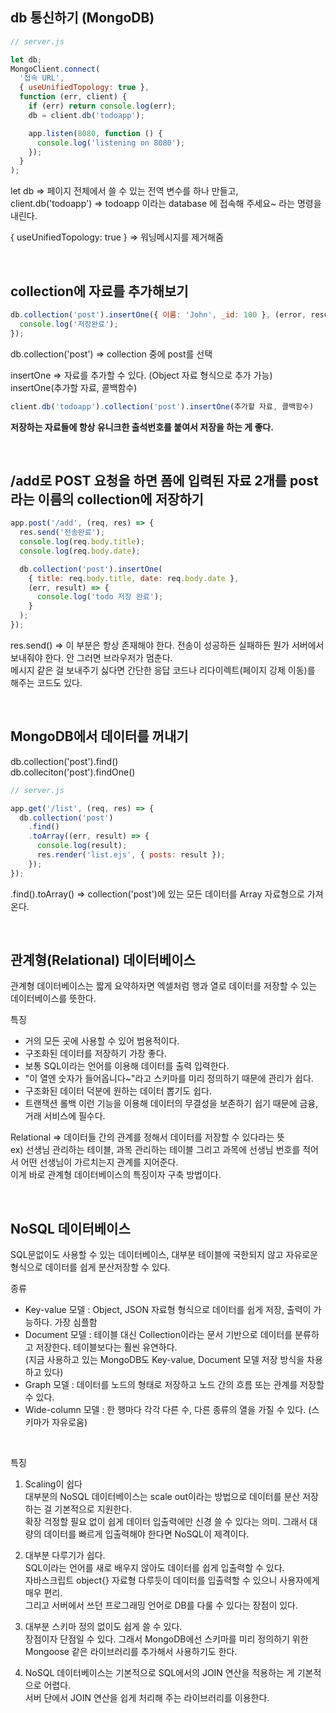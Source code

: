 ## db 통신하기 (MongoDB)

```js
// server.js

let db;
MongoClient.connect(
  '접속 URL',
  { useUnifiedTopology: true },
  function (err, client) {
    if (err) return console.log(err);
    db = client.db('todoapp');

    app.listen(8080, function () {
      console.log('listening on 8080');
    });
  }
);
```

let db => 페이지 전체에서 쓸 수 있는 전역 변수를 하나 만들고, <br>
client.db('todoapp') => todoapp 이라는 database 에 접속해 주세요~ 라는 명령을 내린다.

{ useUnifiedTopology: true } => 워닝메시지를 제거해줌

<br>

## collection에 자료를 추가해보기

```js
db.collection('post').insertOne({ 이름: 'John', _id: 100 }, (error, result) => {
  console.log('저장완료');
});
```

db.collection('post') => collection 중에 post를 선택 <br>

insertOne => 자료를 추가할 수 있다. (Object 자료 형식으로 추가 가능) <br>
insertOne(추가할 자료, 콜백함수)

```js
client.db('todoapp').collection('post').insertOne(추가할 자료, 콜백함수)
```

**저장하는 자료들에 항상 유니크한 출석번호를 붙여서 저장을 하는 게 좋다.**

<br>

## /add로 POST 요청을 하면 폼에 입력된 자료 2개를 post라는 이름의 collection에 저장하기

```js
app.post('/add', (req, res) => {
  res.send('전송완료');
  console.log(req.body.title);
  console.log(req.body.date);

  db.collection('post').insertOne(
    { title: req.body.title, date: req.body.date },
    (err, result) => {
      console.log('todo 저장 완료');
    }
  );
});
```

res.send() => 이 부분은 항상 존재해야 한다. 전송이 성공하든 실패하든 뭔가 서버에서 보내줘야 한다. 안 그러면 브라우저가 멈춘다. <br>
메시지 같은 걸 보내주기 싫다면 간단한 응답 코드나 리다이렉트(페이지 강제 이동)를 해주는 코드도 있다.

<br>

## MongoDB에서 데이터를 꺼내기

db.collection('post').find() <br>
db.colleciton('post').findOne()

```js
// server.js

app.get('/list', (req, res) => {
  db.collection('post')
    .find()
    .toArray((err, result) => {
      console.log(result);
      res.render('list.ejs', { posts: result });
    });
});
```

.find().toArray() => collection('post')에 있는 모든 데이터를 Array 자료형으로 가져온다.

<br>

## 관계형(Relational) 데이터베이스

관계형 데이터베이스는 짧게 요약하자면 엑셀처럼 행과 열로 데이터를 저장할 수 있는 데이터베이스를 뜻한다.

특징

- 거의 모든 곳에 사용할 수 있어 범용적이다.
- 구조화된 데이터를 저장하기 가장 좋다.
- 보통 SQL이라는 언어를 이용해 데이터를 출력 입력한다.
- "이 열엔 숫자가 들어옵니다~"라고 스키마를 미리 정의하기 때문에 관리가 쉽다.
- 구조화된 데이터 덕분에 원하는 데이터 뽑기도 쉽다.
- 트랜잭션 롤백 이런 기능을 이용해 데이터의 무결성을 보존하기 쉽기 때문에 금융, 거래 서비스에 필수다.

Relational => 데이터들 간의 관계를 정해서 데이터를 저장할 수 있다라는 뜻 <br>
ex) 선생님 관리하는 테이블, 과목 관리하는 테이블 그리고 과목에 선생님 번호를 적어서 어떤 선생님이 가르치는지 관계를 지어준다. <br>
이게 바로 관계형 데이터베이스의 특징이자 구축 방법이다.

<br>

## NoSQL 데이터베이스

SQL문없이도 사용할 수 있는 데이터베이스, 대부분 테이블에 국한되지 않고 자유로운 형식으로 데이터를 쉽게 분산저장할 수 있다.

종류

- Key-value 모델 : Object, JSON 자료형 형식으로 데이터를 쉽게 저장, 출력이 가능하다. 가장 심플함
- Document 모델 : 테이블 대신 Collection이라는 문서 기반으로 데이터를 분류하고 저장한다. 테이블보다는 훨씬 유연하다. <br>
  (지금 사용하고 있는 MongoDB도 Key-value, Document 모델 저장 방식을 차용하고 있다)
- Graph 모델 : 데이터를 노드의 형태로 저장하고 노드 간의 흐름 또는 관계를 저장할 수 있다.
- Wide-column 모델 : 한 행마다 각각 다른 수, 다른 종류의 열을 가질 수 있다. (스키마가 자유로움)

<br>

특징

1. Scaling이 쉽다 <br>
   대부분의 NoSQL 데이터베이스는 scale out이라는 방법으로 데이터를 분산 저장하는 걸 기본적으로 지원한다. <br>
   확장 걱정할 필요 없이 쉽게 데이터 입출력에만 신경 쓸 수 있다는 의미. 그래서 대량의 데이터를 빠르게 입출력해야 한다면 NoSQL이 제격이다.

2. 대부분 다루기가 쉽다. <br>
   SQL이라는 언어를 새로 배우지 않아도 데이터를 쉽게 입출력할 수 있다. <br>
   자바스크립트 object{} 자료형 다루듯이 데이터를 입출력할 수 있으니 사용자에게 매우 편리. <br>
   그리고 서버에서 쓰던 프로그래밍 언어로 DB를 다룰 수 있다는 장점이 있다.

3. 대부분 스키마 정의 없이도 쉽게 쓸 수 있다. <br>
   장점이자 단점일 수 있다. 그래서 MongoDB에선 스키마를 미리 정의하기 위한 Mongoose 같은 라이브러리를 추가해서 사용하기도 한다.

4. NoSQL 데이터베이스는 기본적으로 SQL에서의 JOIN 연산을 적용하는 게 기본적으로 어렵다. <br>
   서버 단에서 JOIN 연산을 쉽게 처리해 주는 라이브러리를 이용한다.
